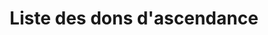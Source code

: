 ---
title: Liste des dons d'ascendance
layout: liste
collection: donsascendance
includeSource: false
smalltable: true
cols:
  - title: "Niveau"
    attribute: level
  - title: "Rareté"
    attribute: rarity
  - title: "Traits"
    attribute: traits
    isAList: true
    separator: ", "
  - title: "Prérequis"
    attribute: prerequisites
  - title: "Résumé"
    attribute: summary
---